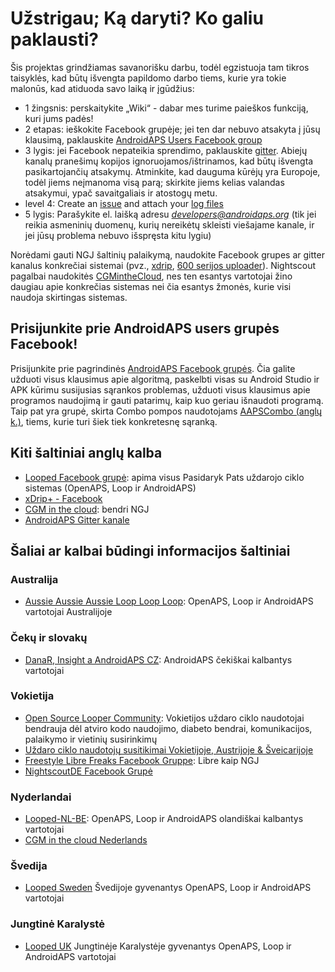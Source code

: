 # Užstrigau; Ką daryti? Ko galiu paklausti?

Šis projektas grindžiamas savanorišku darbu, todėl egzistuoja tam tikros taisyklės, kad būtų išvengta papildomo darbo tiems, kurie yra tokie malonūs, kad atiduoda savo laiką ir įgūdžius:

* 1 žingsnis: perskaitykite „Wiki“ - dabar mes turime paieškos funkciją, kuri jums padės!
* 2 etapas: ieškokite Facebook grupėje; jei ten dar nebuvo atsakyta į jūsų klausimą, paklauskite [AndroidAPS Users Facebook group](https://www.facebook.com/groups/1900195340201874/)
* 3 lygis: jei Facebook nepateikia sprendimo, paklauskite [gitter](https://gitter.im/MilosKozak/AndroidAPS). Abiejų kanalų pranešimų kopijos ignoruojamos/ištrinamos, kad būtų išvengta pasikartojančių atsakymų. Atminkite, kad dauguma kūrėjų yra Europoje, todėl jiems neįmanoma visą parą; skirkite jiems kelias valandas atsakymui, ypač savaitgaliais ir atostogų metu.
* level 4: Create an [issue](https://github.com/nightscout/AndroidAPS/issues) and attach your [log files](../Usage/Accessing-logfiles.md)
* 5 lygis: Parašykite el. laišką adresu *developers@androidaps.org* (tik jei reikia asmeninių duomenų, kurių nereikėtų skleisti viešajame kanale, ir jei jūsų problema nebuvo išspręsta kitu lygiu)

Norėdami gauti NGJ šaltinių palaikymą, naudokite Facebook grupes ar gitter kanalus konkrečiai sistemai (pvz., [xdrip](https://www.facebook.com/groups/xDripG5/), [600 serijos uploader](https://www.facebook.com/groups/NightscoutForMedtronic/)). Nightscout pagalbai naudokitės [CGMintheCloud](https://www.facebook.com/groups/cgminthecloud/), nes ten esantys vartotojai žino daugiau apie konkrečias sistemas nei čia esantys žmonės, kurie visi naudoja skirtingas sistemas.

## Prisijunkite prie AndroidAPS users grupės Facebook!

Prisijunkite prie pagrindinės [AndroidAPS Facebook grupės](https://www.facebook.com/groups/1900195340201874/). Čia galite užduoti visus klausimus apie algoritmą, paskelbti visas su Android Studio ir APK kūrimu susijusias sąrankos problemas, užduoti visus klausimus apie programos naudojimą ir gauti patarimų, kaip kuo geriau išnaudoti programą. Taip pat yra grupė, skirta Combo pompos naudotojams [AAPSCombo (anglų k.)](https://www.facebook.com/groups/127507891261169/), tiems, kurie turi šiek tiek konkretesnę sąranką.

## Kiti šaltiniai anglų kalba

* [Looped Facebook grupė](https://www.facebook.com/groups/TheLoopedGroup): apima visus Pasidaryk Pats uždarojo ciklo sistemas (OpenAPS, Loop ir AndroidAPS)
* [xDrip+ - Facebook](https://www.facebook.com/groups/xDripG5/)
* [CGM in the cloud](https://www.facebook.com/groups/cgminthecloud/): bendri NGJ
* [AndroidAPS Gitter kanale](https://gitter.im/MilosKozak/AndroidAPS)

## Šaliai ar kalbai būdingi informacijos šaltiniai

### Australija

* [Aussie Aussie Aussie Loop Loop Loop](https://www.facebook.com/groups/AussieLooping/): OpenAPS, Loop ir AndroidAPS vartotojai Australijoje

### Čekų ir slovakų

* [DanaR, Insight a AndroidAPS CZ](https://www.facebook.com/groups/AndroidAPSCZ/): AndroidAPS čekiškai kalbantys vartotojai

### Vokietija

* [Open Source Looper Community](https://de.loopercommunity.org/): Vokietijos uždaro ciklo naudotojai bendrauja dėl atviro kodo naudojimo, diabeto bendrai, komunikacijos, palaikymo ir vietinių susirinkimų
* [Uždaro ciklo naudotojų susitikimai Vokietijoje, Austrijoje & Šveicarijoje](https://de.loopercommunity.org/c/veranstaltungen/l/calendar)
* [Freestyle Libre Freaks Facebook Gruppe](https://www.facebook.com/groups/FreestyleLibreFreaks/): Libre kaip NGJ
* [NightscoutDE Facebook Grupė](https://www.facebook.com/groups/nightscoutDE/)

### Nyderlandai

* [Looped-NL-BE](https://www.facebook.com/groups/117102135652893): OpenAPS, Loop ir AndroidAPS olandiškai kalbantys vartotojai
* [CGM in the cloud Nederlands](https://www.facebook.com/groups/1764754560436596)

### Švedija

* [Looped Sweden](https://www.facebook.com/groups/661514380864081/) Švedijoje gyvenantys OpenAPS, Loop ir AndroidAPS vartotojai

### Jungtinė Karalystė

* [Looped UK](https://www.facebook.com/groups/LoopedUK/) Jungtinėje Karalystėje gyvenantys OpenAPS, Loop ir AndroidAPS vartotojai